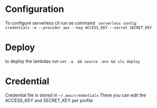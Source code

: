 # Configuration
To configure serverless cli run se command ` serverless config credentials -o --provider aws --key ACCESS_KEY --secret SECRET_KEY`


# Deploy
to deploy the lambdas run ` set -a  && source .env && sls deploy `

# Credential 
Credential file is stored in ` ~/.aws/credentials `
There you can edit the ACCESS_KEY and SECRET_KEY per profile

